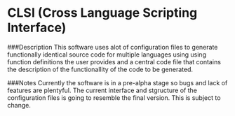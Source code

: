 # CLSI (Cross Language Scripting Interface)
###Description
This software uses alot of configuration files to generate functionally identical source code for multiple languages using using function definitions the user provides and a central code file that contains the description of the functionallity of the code to be generated.

###Notes
Currently the software is in a pre-alpha stage so bugs and lack of features are plentyful. The current interface and stgructure of the configuration files is going to resemble the final version. This is subject to change.
